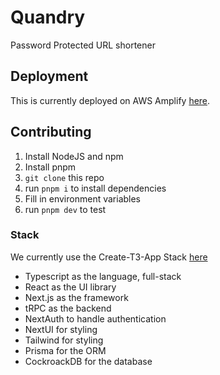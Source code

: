 # Quandry
Password Protected URL shortener
## Deployment
This is currently deployed on AWS Amplify [here](https://quandry.dearclarent.com). 
## Contributing
  1. Install NodeJS and npm
  2. Install pnpm
  3. ``git clone`` this repo
  4. run ``pnpm i`` to install dependencies
  5. Fill in environment variables
  6. run ``pnpm dev`` to test
### Stack
We currently use the Create-T3-App Stack [here](https://create.t3.gg/)
- Typescript as the language, full-stack
- React as the UI library
- Next.js as the framework
- tRPC as the backend
- NextAuth to handle authentication
- NextUI for styling
- Tailwind for styling
- Prisma for the ORM
- CockroackDB for the database
